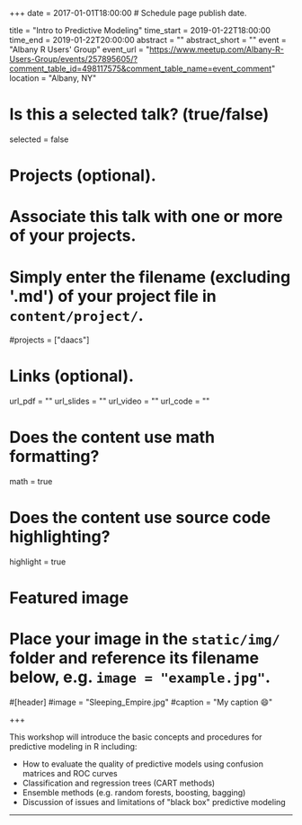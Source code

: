 +++
date = 2017-01-01T18:00:00  # Schedule page publish date.

title = "Intro to Predictive Modeling"
time_start = 2019-01-22T18:00:00
time_end = 2019-01-22T20:00:00
abstract = ""
abstract_short = ""
event = "Albany R Users' Group"
event_url = "https://www.meetup.com/Albany-R-Users-Group/events/257895605/?comment_table_id=498117575&comment_table_name=event_comment"
location = "Albany, NY"

# Is this a selected talk? (true/false)
selected = false

# Projects (optional).
#   Associate this talk with one or more of your projects.
#   Simply enter the filename (excluding '.md') of your project file in `content/project/`.
#projects = ["daacs"]

# Links (optional).
url_pdf = ""
url_slides = ""
url_video = ""
url_code = ""

# Does the content use math formatting?
math = true

# Does the content use source code highlighting?
highlight = true

# Featured image
# Place your image in the `static/img/` folder and reference its filename below, e.g. `image = "example.jpg"`.
#[header]
#image = "Sleeping_Empire.jpg"
#caption = "My caption :smile:"

+++

This workshop will introduce the basic concepts and procedures for predictive modeling in R including:

* How to evaluate the quality of predictive models using confusion matrices and ROC curves
* Classification and regression trees (CART methods)
* Ensemble methods (e.g. random forests, boosting, bagging)
* Discussion of issues and limitations of "black box" predictive modeling

______


